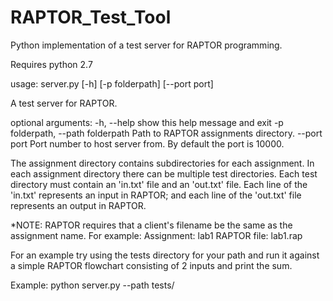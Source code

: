RAPTOR_Test_Tool
================

Python implementation of a test server for RAPTOR programming.

Requires python 2.7

usage: server.py [-h] [-p folderpath] [--port port]

A test server for RAPTOR.

optional arguments:
  -h, --help            show this help message and exit
  -p folderpath, --path folderpath
                        Path to RAPTOR assignments directory.
  --port port           Port number to host server from. By default the port
                        is 10000.
                        

The assignment directory contains subdirectories for each assignment.  In each assignment directory
there can be multiple test directories.  Each test directory must contain an 'in.txt' file and an 'out.txt' file.
Each line of the 'in.txt' represents an input in RAPTOR; and each line of the 'out.txt' file represents an output in RAPTOR.

*NOTE: RAPTOR requires that a client's filename be the same as the assignment name.  For example:
        Assignment:  lab1
        RAPTOR file: lab1.rap
        
For an example try using the tests directory for your path and run it against a simple RAPTOR flowchart 
consisting of 2 inputs and print the sum.

Example:
python server.py --path tests/
